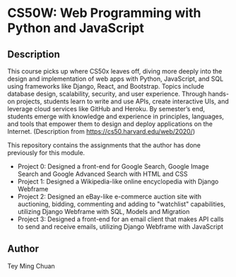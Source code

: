 # CS50W: Web Programming with Python and JavaScript #

## Description ##
This course picks up where CS50x leaves off, diving more deeply into the design and implementation of web apps with Python, JavaScript, and SQL using frameworks like Django, React, and Bootstrap. Topics include database design, scalability, security, and user experience. Through hands-on projects, students learn to write and use APIs, create interactive UIs, and leverage cloud services like GitHub and Heroku. By semester’s end, students emerge with knowledge and experience in principles, languages, and tools that empower them to design and deploy applications on the Internet. (Description from https://cs50.harvard.edu/web/2020/)

This repository contains the assignments that the author has done previously for this module.

- Project 0: Designed a front-end for Google Search, Google Image Search and Google Advanced Search with HTML and CSS
- Project 1: Designed a Wikipedia-like online encyclopedia with Django Webframe
- Project 2: Designed an eBay-like e-commerce auction site with auctioning, bidding, commenting and adding to "watchlist" capabilities, utilizing Django Webframe with SQL, Models and Migration
- Project 3: Designed a front-end for an email client that makes API calls to send and receive emails, utilizing Django Webframe with JavaScript

## Author ##
Tey Ming Chuan
